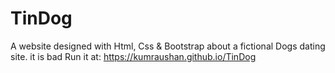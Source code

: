 # TinDog
A website designed with Html, Css & Bootstrap about a fictional Dogs dating site. it is bad Run it at: https://kumraushan.github.io/TinDog
